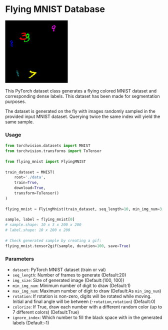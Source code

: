 # Flying MNIST Database

![flying_mnist.gif](flying_mnist.gif)

This PyTorch dataset class generates a flying colored MNIST dataset and corresponding dense labels.
This dataset has been made for segmentation purposes.

The dataset is generated on the fly with images randomly sampled in the provided input MNIST dataset.
Querying twice the same index will yield the same sample.

### Usage
```python
from torchvision.datasets import MNIST
from torchvision.transforms import ToTensor

from flying_mnist import FlyingMNIST

train_dataset = MNIST(
    root='./data',
    train=True,
    download=True,
    transform=ToTensor()
)

flying_mnist = FlyingMnist(train_dataset, seq_length=10, min_img_num=3, max_img_num=7, img_size=(200, 200), rotation=20)

sample, label = flying_mnist[0]
# sample.shape: 10 x 3 x 200 x 200
# label.shape: 10 x 200 x 200

# Check generated sample by creating a gif:
flying_mnist.tensor2gif(sample, duration=100, save=True)
```


### Parameters

 - `dataset`: PyTorch MNIST dataset (train or val)
 - `seq_length`: Number of frames to generate (Default:20)
 - `img_size`: Size of generated image (Default:(100, 100))
 - `min_img_num`: Minimum number of digit to draw (Default:1)
 - `max_img_num`: Maximum number of digit to draw (Default:As `min_img_num`)
 - `rotation`: If rotation is non-zero, digits will be rotated while moving. Initial and final angle will be between (-`rotation`,`rotation`) (Default:0)
 - `colorize`: If True, draw each number with a different random color (up to 7 different colors) (Default:True)
 - `ignore_index`: Which number to fill the black space with in the generated labels (Default:-1)
